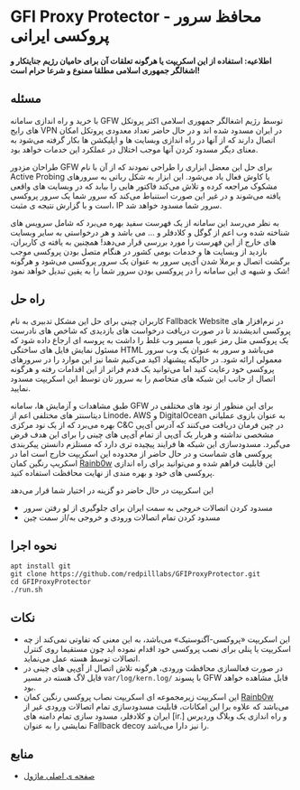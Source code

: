 <!-- markdownlint-disable MD034 -->
# GFI Proxy Protector - محافظ سرور پروکسی ایرانی

**اطلاعیه: استفاده از این اسکریپت یا هرگونه تعلقات آن برای حامیان رژیم جنایتکار و اشغالگر جمهوری اسلامی مطلقا ممنوع و شرعا حرام است!**

## مسئله

با خرید و راه اندازی سامانه GFW توسط رژیم اشغالگر جمهوری اسلامی اکثر پروتکل های رایج  VPN در ایران مسدود شده اند و در حال حاضر تعداد معدودی پروتکل امکان اتصال دارند که از آنها در راه اندازی وبسایت ها و اپلیکشن ها بکار گرفته می‌شود به معنای دیگر مسدود کردن آنها موجب اختلال در عملکرد این  خدمات خواهد بود.

طراحان مزدور GFW برای حل این معضل ابزاری را طراحی نمودند که از آن با نام Active Probing یا کاوش فعال یاد می‌شود. این ابزار به شکل رباتی به سرورهای مشکوک مراجعه کرده و تلاش می‌کند فاکتور هایی را بیابد که در وبسایت های واقعی یافته می‌شوند و در غیر این صورت استنباط می‌کند که سرور شما یک  سرور پروکسی است و با گزارش نتیجه ی مثبت، IP سرور شما مسدود خواهد شد.

به نظر می‌رسد این سامانه از یک فهرست سفید بهره می‌برد که شامل سرویس های شناخته شده وب اعم از گوگل و کلادفلر و ... می‌ باشد و هر درخواستی به سایر وبسایت های خارج از این فهرست را مورد بررسی قرار می‌دهد! همچنین به یافته ی کاربران، بازدید از وبسایت ها و خدمات بومی کشور در هنگام متصل بودن پروکسی موجب برگشت اتصال و برملا شدن آی‌پی سرور به عنوان یک سرور پروکسی می‌شود و هرگونه شک و شبهه ی این سامانه را در پروکسی بودن سرور شما را به یقین تبدیل خواهد نمود!

## راه حل

کاربران چینی برای حل این مشکل تدبیری به نام Fallback Website در نرم‌افزار های پروکسی اندیشدند تا در صورت دریافت درخواست های بازدیدی که شاخص های نادرست یک پروکسی مثل رمز عبور یا مسیر وب غلط را داشت به پروسه ای ارجاع داده شود که مسئول نمایش فایل های ساختگی HTML می‌باشد و سرور به عنوان یک وب سرور معمولی ارائه شود. در حالیکه پیشنهاد اکید می‌کنیم شما نیز این موارد را در سرورهای پروکسی خود رعایت کنید اما می‌توانید یک قدم فراتر از این اقدامات رفته و هرگونه اتصال از جانب این شبکه های متخاصم را به سرور تان توسط این اسکریپت مسدود نمایید.

طبق مشاهدات و آزمایش ها، سامانه GFW برای این منظور از نود های مختلفی در دیتاسنتر های مختلفی اعم از Linode، AWS و DigitalOcean به عنوان بازوی عملیاتی بهره می‌برد که از یک نود مرکزی C&C در چین فرمان دریافت می‌کنند که آدرس آی‌پی مشخصی نداشته و هربار یک آی‌پی از تمام آی‌پی های چینی را برای این هدف قرض می‌گیرد. مسدودسازی این شبکه ها فرایند پیچیده تری دارد که مستلزم دانستن پیکربندی پروکسی های شماست و در حال حاضر از محدوده این اسکریپت خارج است اما در اسکریپ رنگین کمان [Rainb0w](https://github.com/redpilllabs/Rainb0w) این قابلیت فراهم شده و می‌توانید برای راه اندازی پروکسی های خود و بهره مندی از نهایت محافظت استفاده کنید.

این اسکریپت در حال حاضر دو گزینه در اختیار شما قرار می‌دهد

- مسدود کردن اتصالات *خروجی* به سمت ایران برای جلوگیری از لو رفتن سرور
- مسدود کردن تمام اتصالات ورودی و خروجی به/از سمت چین

## نحوه اجرا

```
apt install git
git clone https://github.com/redpilllabs/GFIProxyProtector.git
cd GFIProxyProtector
./run.sh
```

## نکات

- این اسکریپت «پروکسی-آگنوستیک» می‌باشد، به این معنی که تفاوتی نمی‌کند از چه اسکریپت یا پنلی برای نصب پروکسی خود اقدام نموده اید چون مستقیما روی کنترل اتصالات توسط هسته عمل می‌نماید.
- در صورت فعالسازی محافظت ورودی، هرگونه تلاش اتصال از آی‌پی های چینی در فایل لاگ هسته در مسیر `var/log/kern.log/` با پسوند GFW قابل مشاهده خواهد بود.
- این اسکریپت زیرمجموعه ای اسکریپت نصاب پروکسی رنگین کمان [Rainb0w](https://github.com/redpilllabs/Rainb0w) می‌باشد که علاوه برا این امکانات، قابلیت مسدودسازی تمام اتصالات ورودی غیر از ایران و کلادفلر، مسدود سازی تمام دامنه های [ir.] و راه اندازی یک وبلاگ وردپرس نمایشی را به عنوان Fallback decoy را نیز دارا می‌باشد.

## منابع

- [صفحه ی اصلی ماژول](https://inai.de/projects/xtables-addons/geoip.php)
